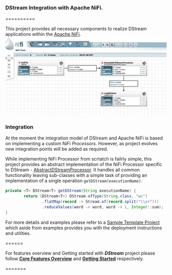 ### DStream Integration with Apache NiFi.
==========

This project provides all necessary components to realize DStream applications within the [Apache NiFi](https://github.com/apache/nifi). 
![](https://github.com/olegz/general-resources/blob/master/DStream-sample-nifi-flow.png)

### Integration

At the moment the integration model of DStream and Apache NiFi is based on implementing a custom NiFi _Processors_. However, as project evolves new integration points will be added as required.

While implementing NiFi Processor from scrtatch is failrly simple, this project provides an abstract implementation of the NiFi Processor specific to DStream - [AbstractDStreamProcessor](https://github.com/hortonworks/dstream/blob/master/dstream-nifi/src/main/java/org/apache/nifi/dstream/AbstractDStreamProcessor.java). It handles all common functionality leaving sub-classes with a simple task of providing an implementation of a single operation ```getDStream(executionName)```. 
```java
private <T> DStream<T> getDStream(String executionName) {
		return (DStream<T>) DStream.ofType(String.class, "wc")
				.flatMap(record -> Stream.of(record.split("\\s+")))
				.reduceValues(word -> word, word -> 1, Integer::sum);
}
```
For more details and examples please refer to a [Sample Template Project](https://github.com/hortonworks/dstream/tree/master/dstream-dev-template) which aside from examples provides you with the deployment instructions and utilities. 

======

For features overview and Getting started with _**DStream**_ project please follow [**Core Features Overview**](https://github.com/hortonworks/dstream/wiki/Core-Features-Overview) and [**Getting Started**](https://github.com/hortonworks/dstream/wiki) respectively.


=======
